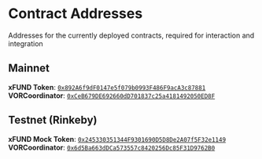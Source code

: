 # Contract Addresses

Addresses for the currently deployed contracts, required for interaction and integration

## Mainnet

**xFUND Token**: [`0x892A6f9dF0147e5f079b0993F486F9acA3c87881`](https://etherscan.io/address/0x892A6f9dF0147e5f079b0993F486F9acA3c87881#code)  
**VORCoordinator**: [`0xCeB679DE692660dD701837c25a4181492050ED8F`](https://etherscan.io/address/0xCeB679DE692660dD701837c25a4181492050ED8F#code)  

## Testnet (Rinkeby)

**xFUND Mock Token**: [`0x245330351344F9301690D5D8De2A07f5F32e1149`](https://rinkeby.etherscan.io/address/0x245330351344F9301690D5D8De2A07f5F32e1149#code)  
**VORCoordinator**: [`0x6d5Ba663dDCa573557c8420256Dc85F31D9762B0`](https://rinkeby.etherscan.io/address/0x6d5Ba663dDCa573557c8420256Dc85F31D9762B0#code)  
